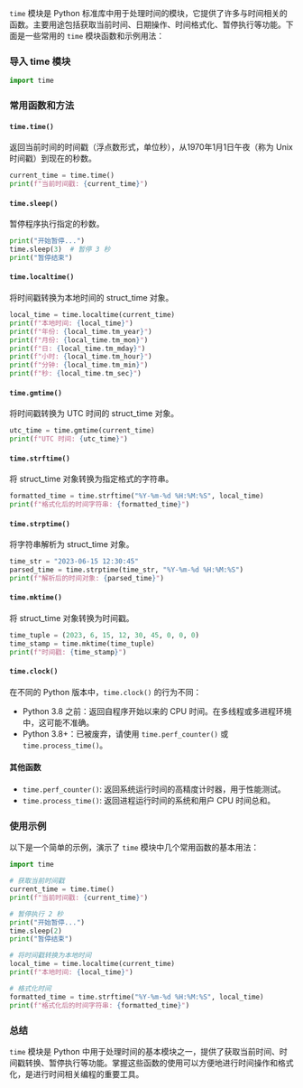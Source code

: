 `time` 模块是 Python 标准库中用于处理时间的模块，它提供了许多与时间相关的函数。主要用途包括获取当前时间、日期操作、时间格式化、暂停执行等功能。下面是一些常用的 `time` 模块函数和示例用法：

### 导入 time 模块

```python
import time
```

### 常用函数和方法

#### `time.time()`

返回当前时间的时间戳（浮点数形式，单位秒），从1970年1月1日午夜（称为 Unix 时间戳）到现在的秒数。

```python
current_time = time.time()
print(f"当前时间戳: {current_time}")
```

#### `time.sleep()`

暂停程序执行指定的秒数。

```python
print("开始暂停...")
time.sleep(3)  # 暂停 3 秒
print("暂停结束")
```

#### `time.localtime()`

将时间戳转换为本地时间的 struct_time 对象。

```python
local_time = time.localtime(current_time)
print(f"本地时间: {local_time}")
print(f"年份: {local_time.tm_year}")
print(f"月份: {local_time.tm_mon}")
print(f"日: {local_time.tm_mday}")
print(f"小时: {local_time.tm_hour}")
print(f"分钟: {local_time.tm_min}")
print(f"秒: {local_time.tm_sec}")
```

#### `time.gmtime()`

将时间戳转换为 UTC 时间的 struct_time 对象。

```python
utc_time = time.gmtime(current_time)
print(f"UTC 时间: {utc_time}")
```

#### `time.strftime()`

将 struct_time 对象转换为指定格式的字符串。

```python
formatted_time = time.strftime("%Y-%m-%d %H:%M:%S", local_time)
print(f"格式化后的时间字符串: {formatted_time}")
```

#### `time.strptime()`

将字符串解析为 struct_time 对象。

```python
time_str = "2023-06-15 12:30:45"
parsed_time = time.strptime(time_str, "%Y-%m-%d %H:%M:%S")
print(f"解析后的时间对象: {parsed_time}")
```

#### `time.mktime()`

将 struct_time 对象转换为时间戳。

```python
time_tuple = (2023, 6, 15, 12, 30, 45, 0, 0, 0)
time_stamp = time.mktime(time_tuple)
print(f"时间戳: {time_stamp}")
```

#### `time.clock()`

在不同的 Python 版本中，`time.clock()` 的行为不同：
- Python 3.8 之前：返回自程序开始以来的 CPU 时间。在多线程或多进程环境中，这可能不准确。
- Python 3.8+：已被废弃，请使用 `time.perf_counter()` 或 `time.process_time()`。

#### 其他函数

- `time.perf_counter()`: 返回系统运行时间的高精度计时器，用于性能测试。
- `time.process_time()`: 返回进程运行时间的系统和用户 CPU 时间总和。

### 使用示例

以下是一个简单的示例，演示了 `time` 模块中几个常用函数的基本用法：

```python
import time

# 获取当前时间戳
current_time = time.time()
print(f"当前时间戳: {current_time}")

# 暂停执行 2 秒
print("开始暂停...")
time.sleep(2)
print("暂停结束")

# 将时间戳转换为本地时间
local_time = time.localtime(current_time)
print(f"本地时间: {local_time}")

# 格式化时间
formatted_time = time.strftime("%Y-%m-%d %H:%M:%S", local_time)
print(f"格式化后的时间字符串: {formatted_time}")
```

### 总结

`time` 模块是 Python 中用于处理时间的基本模块之一，提供了获取当前时间、时间戳转换、暂停执行等功能。掌握这些函数的使用可以方便地进行时间操作和格式化，是进行时间相关编程的重要工具。